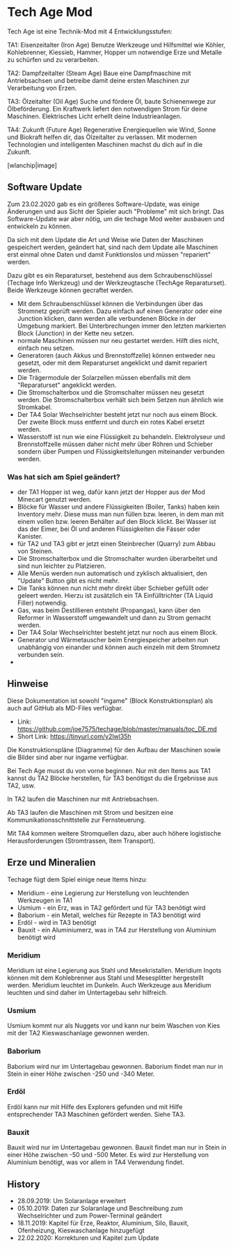 # Tech Age Mod

Tech Age ist eine Technik-Mod mit 4 Entwicklungsstufen:

TA1: Eisenzeitalter (Iron Age) 
Benutze Werkzeuge und Hilfsmittel wie Köhler, Kohlebrenner, Kiessieb, Hammer, Hopper um notwendige Erze und Metalle zu schürfen und zu verarbeiten.

TA2: Dampfzeitalter (Steam Age)
Baue eine Dampfmaschine mit Antriebsachsen und betreibe damit deine ersten Maschinen zur Verarbeitung von Erzen.

TA3: Ölzeitalter (Oil Age)
Suche und fördere Öl, baute Schienenwege zur Ölbeförderung. Ein Kraftwerk liefert den notwendigen Strom für deine Maschinen. Elektrisches Licht erhellt deine Industrieanlagen.

TA4: Zukunft (Future Age)
Regenerative Energiequellen wie Wind, Sonne und Biokraft helfen dir, das Ölzeitalter zu verlassen. Mit modernen Technologien und intelligenten Maschinen machst du dich auf in die Zukunft.

[wlanchip|image]

## Software Update
Zum 23.02.2020 gab es ein größeres Software-Update, was einige Änderungen und aus Sicht der Spieler auch "Probleme" mit sich bringt. Das Software-Update war aber nötig, um die techage Mod weiter ausbauen und entwickeln zu können.

Da sich mit dem Update die Art und Weise wie Daten der Maschinen gespeichert werden, geändert hat, sind nach dem Update alle Maschinen erst einmal ohne Daten und damit Funktionslos und müssen "repariert" werden. 

Dazu gibt es ein Reparaturset, bestehend aus dem Schraubenschlüssel (Techage Info Werkzeug) und der Werkzeugtasche (TechAge Reparaturset). Beide Werkzeuge können gecraftet werden.

- Mit dem Schraubenschlüssel können die Verbindungen über das Stromnetz geprüft werden. Dazu einfach auf einen Generator oder eine Junction klicken, dann werden alle verbundenen Blöcke in der Umgebung markiert. Bei Unterbrechungen immer den letzten markierten Block (Junction) in der Kette neu setzen.
- normale Maschinen müssen nur neu gestartet werden. Hilft dies nicht, einfach neu setzen.
- Generatoren (auch Akkus und Brennstoffzelle) können entweder neu gesetzt, oder mit dem Reparaturset angeklickt und damit repariert werden.
- Die Trägermodule der Solarzellen müssen ebenfalls mit dem "Reparaturset" angeklickt werden.
- Die Stromschalterbox und die Stromschalter müssen neu gesetzt werden. Die Stromschalterbox verhält sich beim Setzen nun ähnlich wie Stromkabel.
- Der TA4 Solar Wechselrichter besteht jetzt nur noch aus einem Block. Der zweite Block muss entfernt und durch ein rotes Kabel ersetzt werden.
- Wasserstoff ist nun wie eine Flüssigkeit zu behandeln. Elektrolyseur und Brennstoffzelle müssen daher nicht mehr über Röhren und Schieber sondern über Pumpen und Flüssigkeitsleitungen miteinander verbunden werden.

### Was hat sich am Spiel geändert?

- der TA1 Hopper ist weg, dafür kann jetzt der Hopper aus der Mod Minecart genutzt werden.
- Blöcke für Wasser und andere Flüssigkeiten (Boiler, Tanks) haben kein Inventory mehr. Diese muss man nun füllen bzw. leeren, in dem man mit einem vollen bzw. leeren Behälter auf den Block klickt. Bei Wasser ist das der Eimer, bei Öl und anderen Flüssigkeiten die Fässer oder Kanister.
- für TA2 und TA3 gibt er jetzt einen Steinbrecher (Quarry) zum Abbau von Steinen.
- Die Stromschalterbox und die Stromschalter wurden überarbeitet und sind nun leichter zu Platzieren.
- Alle Menüs werden nun automatisch und zyklisch aktualisiert, den "Update" Button gibt es nicht mehr.
- Die Tanks können nun nicht mehr direkt über Schieber gefüllt oder geleert werden. Hierzu ist zusätzlich ein TA Einfülltrichter (TA Liquid Filler) notwendig.
- Gas, was beim Destillieren entsteht (Propangas), kann über den Reformer in Wasserstoff umgewandelt und dann zu Strom gemacht werden.
- Der TA4 Solar Wechselrichter besteht jetzt nur noch aus einem Block.
- Generator und Wärmetauscher beim Energiespeicher arbeiten nun unabhängig von einander und können auch einzeln mit dem Stromnetz verbunden sein.
- 

## Hinweise

Diese Dokumentation ist sowohl "ingame" (Block Konstruktionsplan) als auch auf GitHub als MD-Files verfügbar.

- Link: https://github.com/joe7575/techage/blob/master/manuals/toc_DE.md
- Short Link: https://tinyurl.com/y2lwl35h

Die Konstruktionspläne (Diagramme) für den Aufbau der Maschinen sowie die Bilder sind aber nur ingame verfügbar.

Bei Tech Age musst du von vorne beginnen. Nur mit den Items aus TA1 kannst du TA2 Blöcke herstellen, für TA3 benötigst du die Ergebnisse aus TA2, usw.

In TA2 laufen die Maschinen nur mit Antriebsachsen.

Ab TA3 laufen die Maschinen mit Strom und besitzen eine Kommunikationsschnittstelle zur Fernsteuerung.

Mit TA4 kommen weitere Stromquellen dazu, aber auch höhere logistische Herausforderungen (Stromtrassen, Item Transport).


## Erze und Mineralien

Techage fügt dem Spiel einige neue Items hinzu:

- Meridium - eine Legierung zur Herstellung von leuchtenden Werkzeugen in TA1
- Usmium - ein Erz, was in TA2 gefördert und für TA3 benötigt wird
- Baborium - ein Metall, welches für Rezepte in TA3 benötigt wird
- Erdöl - wird in TA3 benötigt
- Bauxit - ein Aluminiumerz, was in TA4 zur Herstellung von Aluminium benötigt wird


### Meridium

Meridium ist eine Legierung aus Stahl und Mesekristallen. Meridium Ingots können mit dem Kohlebrenner aus Stahl und Mesesplitter hergestellt werden. Meridium leuchtet im Dunkeln. Auch Werkzeuge aus Meridium leuchten und sind daher im Untertagebau sehr hilfreich.


### Usmium

Usmium kommt nur als Nuggets vor und kann nur beim Waschen von Kies mit der TA2 Kieswaschanlage gewonnen werden.


### Baborium

Baborium wird nur im Untertagebau gewonnen. Baborium findet man nur in Stein in einer Höhe zwischen -250 und -340 Meter.


### Erdöl

Erdöl kann nur mit Hilfe des Explorers gefunden und mit Hilfe entsprechender TA3 Maschinen gefördert werden. Siehe TA3.


### Bauxit

Bauxit wird nur im Untertagebau gewonnen. Bauxit findet man nur in Stein in einer Höhe zwischen -50 und -500 Meter.
Es wird zur Herstellung von Aluminium benötigt, was vor allem in TA4 Verwendung findet.


## History

- 28.09.2019: Um Solaranlage erweitert
- 05.10.2019: Daten zur Solaranlage und Beschreibung zum Wechselrichter und zum Power-Terminal geändert
- 18.11.2019: Kapitel für Erze, Reaktor, Aluminium, Silo, Bauxit, Ofenheizung, Kieswaschanlage hinzugefügt
- 22.02.2020: Korrekturen und Kapitel zum Update

